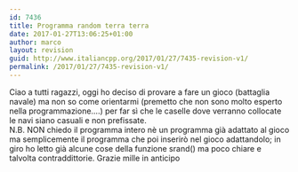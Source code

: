 ```yaml
---
id: 7436
title: Programma random terra terra
date: 2017-01-27T13:06:25+01:00
author: marco
layout: revision
guid: http://www.italiancpp.org/2017/01/27/7435-revision-v1/
permalink: /2017/01/27/7435-revision-v1/
---
```

Ciao a tutti ragazzi, oggi ho deciso di provare a fare un gioco (battaglia navale) ma non so come orientarmi (premetto che non sono molto esperto nella programmazione&#8230;.) per far sì che le caselle dove verranno collocate le navi siano casuali e non prefissate.  
N.B. NON chiedo il programma intero nè un programma già adattato al gioco ma semplicemente il programma che poi inserirò nel gioco adattandolo; in giro ho letto già alcune cose della funzione srand() ma poco chiare e talvolta contraddittorie. Grazie mille in anticipo